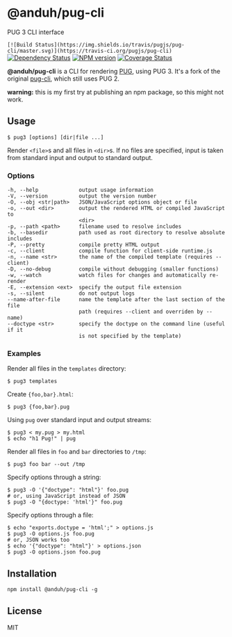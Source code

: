 # @anduh/pug-cli

PUG 3 CLI interface

`[![Build Status](https://img.shields.io/travis/pugjs/pug-cli/master.svg)](https://travis-ci.org/pugjs/pug-cli)`
[![Dependency Status](https://img.shields.io/david/anduh/pug-cli.svg)](https://david-dm.org/anduh/pug-cli)
[![NPM version](https://img.shields.io/npm/v/@anduh/pug-cli.svg)](https://www.npmjs.org/package/@anduh/pug-cli)
[![Coverage Status](https://img.shields.io/codecov/c/github/anduh/pug-cli.svg)](https://codecov.io/gh/anduh/pug-cli)

**@anduh/pug-cli** is a CLI for rendering [PUG](https://pugjs.org/), using PUG 3. It's a fork of the original [pug-cli](https://github.com/pugjs/pug-cli), which still uses PUG 2.

**warning:** this is my first try at publishing an npm package, so this might not work.

## Usage

```
$ pug3 [options] [dir|file ...]
```

Render `<file>`s and all files in `<dir>`s. If no files are specified,
input is taken from standard input and output to standard output.

### Options

```
-h, --help             output usage information
-V, --version          output the version number
-O, --obj <str|path>   JSON/JavaScript options object or file
-o, --out <dir>        output the rendered HTML or compiled JavaScript to
                       <dir>
-p, --path <path>      filename used to resolve includes
-b, --basedir          path used as root directory to resolve absolute includes
-P, --pretty           compile pretty HTML output
-c, --client           compile function for client-side runtime.js
-n, --name <str>       the name of the compiled template (requires --client)
-D, --no-debug         compile without debugging (smaller functions)
-w, --watch            watch files for changes and automatically re-render
-E, --extension <ext>  specify the output file extension
-s, --silent           do not output logs
--name-after-file      name the template after the last section of the file
                       path (requires --client and overriden by --name)
--doctype <str>        specify the doctype on the command line (useful if it
                       is not specified by the template)
```

### Examples

Render all files in the `templates` directory:

```
$ pug3 templates
```

Create `{foo,bar}.html`:

```
$ pug3 {foo,bar}.pug
```

Using `pug` over standard input and output streams:

```
$ pug3 < my.pug > my.html
$ echo "h1 Pug!" | pug
```

Render all files in `foo` and `bar` directories to `/tmp`:

```
$ pug3 foo bar --out /tmp
```

Specify options through a string:

```
$ pug3 -O '{"doctype": "html"}' foo.pug
# or, using JavaScript instead of JSON
$ pug3 -O "{doctype: 'html'}" foo.pug
```

Specify options through a file:

```
$ echo "exports.doctype = 'html';" > options.js
$ pug3 -O options.js foo.pug
# or, JSON works too
$ echo '{"doctype": "html"}' > options.json
$ pug3 -O options.json foo.pug
```

## Installation

    npm install @anduh/pug-cli -g

## License

MIT
